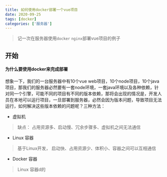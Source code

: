 ```yaml
---
title: 如何使用docker部署一个vue项目
date: 2020-09-25
tags: [docker]
categories: ['服务器']
---
```

> 记一次在服务器使用`docker` `nginx`部署vue项目的例子

## 开始

#### 为什么要使用docker来完成部署
想象一下，我们的一台服务器中有10个vue web项目，10个node项目，10个java项目，那我们的服务器必然要有一套node环境，一套java环境以及各种依赖，针对同一个引擎，可能不同的项目有不同的版本依赖，那将会出现的情况是，开发人员在本地可以运行项目，一旦部署到服务器，必然会因为版本问题，导致项目无法运行，如何解决这些版本依赖的问题呢？三种方法：
- 虚拟机
> 缺点： 占用资源多、启动慢、冗余步骤多、虚拟机之间无法通信
- Linux 容器
> 基于Linux开发， 启动快、占用资源少、体积小、容器之间可以互相通信
- Docker 容器
> Linux 容器d的
